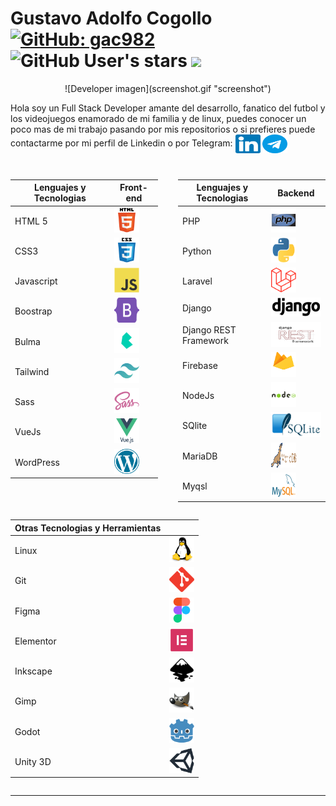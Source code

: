 # Gustavo Adolfo Cogollo [![GitHub: gac982](https://img.shields.io/github/followers/gac982?label=gac982&style=social)](https://github.com/gac982) ![GitHub User's stars](https://img.shields.io/github/stars/gac982?style=social) ![](https://komarev.com/ghpvc/?username=gac982&label=Profile%20views&color=orange&style=flat)

<center>
![Developer imagen](screenshot.gif "screenshot")
</center>

Hola soy un Full Stack Developer amante del desarrollo, fanatico del futbol y los videojuegos enamorado de mi familia y de linux, puedes conocer un poco mas de mi trabajo pasando por mis repositorios o si prefieres puede contactarme por mi perfil de Linkedin o por Telegram: <a href="www.linkedin.com/in/gustavo-adolfo-cogollo-6575b921" target="blank"><img align="center" src="icons/linkedin.svg" alt="linkedin" height="30" width="40" /></a> <a href="https://t.me/Valgran" target="blank"><img align="center" src="icons/telegrama.svg" alt="telegram" height="30" width="40" /></a>


<table>

</table>

<div style="display:flex; grid-gap:32px; justify-content:center;">
<table>
    <thead>
        <tr>
            <th>Lenguajes y Tecnologias</th>
            <th>Front-end</th>
        </tr>
    </thead>
    <tbody>
        <tr>
            <td>HTML 5</td>
            <td><a href="https://www.w3.org/html/" target="_blank"> <img src="icons/html5.svg" alt="html5" width="40" height="40"/> </a></td>
        </tr>
        <tr>
            <td>CSS3</td>
            <td><a href="https://www.w3schools.com/css/" target="_blank"> <img src="icons/css3.svg" alt="css3" width="40" height="40"/> </a></td>
        </tr>
        <tr>
            <td>Javascript</td>
            <td><a href="https://developer.mozilla.org/en-US/docs/Web/JavaScript" target="_blank"> <img src="icons/javascript.svg" alt="javascript" width="40" height="40"/> </a></td>
        </tr>
        <tr>
            <td>Boostrap</td>
            <td><a href="https://getbootstrap.com" target="_blank"> <img src="icons/bootstrap-5.svg" alt="bootstrap" width="40" height="40"/> </a></td>
        </tr>
        <tr>
            <td>Bulma</td>
            <td><a href="https://bulma.io" target="_blank"> <img src="icons/bulma-icon.svg" alt="bulma" width="40" height="40"/> </a></td>
        </tr>
        <tr>
            <td>Tailwind</td>
            <td><a href="https://tailwindcss.com" target="_blank"> <img src="icons/tailwindcss.svg" alt="Tailwinds" width="40" height="40"/> </a></td>
        </tr>
        <tr>
            <td>Sass</td>
            <td><a href="https://sass-lang.com" target="_blank"> <img src="icons/sass.svg" alt="sass" width="40" height="40"/> </a></td>
        </tr>
        <tr>
            <td>VueJs</td>
            <td><a href="https://vuejs.org/" target="_blank"> <img src="icons/vuejs.svg" alt="vuejs" width="40" height="40"/> </a></td>
        </tr>
        <tr>
            <td>WordPress</td>
            <td><a href="https://wordpress.org" target="_blank"> <img src="icons/wordpress.svg" alt="wordpress" width="40" height="40"/> </a></td>
        </tr>
    </tbody>
</table>

<table>
    <thead>
        <tr>
            <th>Lenguajes y Tecnologias</th>
            <th>Backend</th>
        </tr>
    </thead>
    <tbody>
        <tr>
            <td>PHP</td>
            <td><a href="https://www.php.net" target="_blank"> <img src="icons/php.svg" alt="php" width="40" height="40"/> </a></td>
        </tr>
        <tr>
            <td>Python</td>
            <td><a href="https://www.python.org" target="_blank"> <img src="icons/python.svg" alt="python" width="40" height="40"/> </a></td>
        </tr>
        <tr>
            <td>Laravel</td>
            <td><a href="https://laravel.com" target="_blank"> <img src="icons/Laravel.svg" alt="laravel" width="40" height="40"/> </a></td>
        </tr>
        <tr>
            <td>Django</td>
            <td><a href="hhttps://www.djangoproject.com" target="_blank"> <img src="icons/Django.svg" alt="django" width="100" height="30"/> </a></td>
        </tr>
        <tr>
            <td>Django REST Framework</td>
            <td><a href="https://www.django-rest-framework.org" target="_blank"> <img src="icons/django-rest-framework.png" alt="django-rest-framework" width="80" height="40"/> </a></td>
        </tr>
        <tr>
            <td>Firebase</td>
            <td><a href="https://firebase.google.com" target="_blank"> <img src="icons/Firebase.svg" alt="firebase" width="40" height="40"/> </a></td>
        </tr>
        <tr>
            <td>NodeJs</td>
            <td><a href="https://nodejs.org" target="_blank"> <img src="icons/nodejs.svg" alt="nodejs" width="40" height="40"/> </a></td>
        </tr>
        <tr>
            <td>SQlite</td>
            <td><a href="https://www.sqlite.org/index.html" target="_blank"> <img src="icons/SQLite.svg" alt="sqlite" width="80" height="40"/> </a></td>
        </tr>
        <tr>
            <td>MariaDB</td>
            <td><a href="https://mariadb.org" target="_blank"> <img src="icons/Mariadb.svg" alt="mariadb" width="40" height="40"/> </a></td>
        </tr>
        <tr>
            <td>Myqsl</td>
            <td><a href="https://www.mysql.com" target="_blank"> <img src="icons/mysql.svg" alt="mysql" width="40" height="40"/> </a></td>
        </tr>
    </tbody>
</table>
</div>

<div style="display:flex; grid-gap:32px; justify-content:center;">
<table>
    <thead>
        <tr>
            <th>Otras Tecnologias y Herramientas</th>
            <th></th>
        </tr>
    </thead>
    <tbody>
        <tr>
            <td>Linux</td>
            <td><a href="https://www.linux.org/" target="_blank"> <img src="icons/linux.svg" alt="linux" width="40" height="40"/> </a></td>
        </tr>
        <tr>
            <td>Git</td>
            <td><a href="https://git-scm.com/" target="_blank"> <img src="icons/git.svg" alt="git" width="40" height="40"/></a></td>
        </tr>
        <tr>
            <td>Figma</td>
            <td><a href="https://www.figma.com/" target="_blank"> <img src="icons/figma.svg" alt="figma" width="40" height="40"/> </a></td>
        </tr>
        <tr>
            <td>Elementor</td>
            <td><a href="https://elementor.com" target="_blank"> <img src="icons/elementor.png" alt="elementor" width="40" height="40"/></a></td>
        </tr>
        <tr>
            <td>Inkscape</td>
            <td><a href="https://inkscape.org" target="_blank"> <img src="icons/Inkscape.svg" alt="Inkscape" width="40" height="40"/> </a></td>
        </tr>
        <tr>
            <td>Gimp</td>
            <td><a href="https://www.gimp.org" target="_blank"> <img src="icons/GIMP.svg" alt="gimp" width="40" height="40"/> </a></td>
        </tr>
        <tr>
            <td>Godot</td>
            <td><a href="https://godotengine.org" target="_blank"> <img src="icons/godotengine.svg" alt="Godot Engine" width="40" height="40"/> </a></td>
        </tr>
        <tr>
            <td>Unity 3D</td>
            <td><a href="https://unity.com/" target="_blank"> <img src="icons/unity3d.svg" alt="unity" width="40" height="40"/> </a></td>
        </tr>
    </tbody>
</table>
</div>

---

